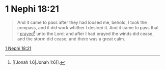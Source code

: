 # 1 Nephi 18:21

> And it came to pass after they had loosed me, behold, I took the compass, and it did work whither I desired it. And it came to pass that I <u>prayed</u>[^a] unto the Lord; and after I had prayed the winds did cease, and the storm did cease, and there was a great calm.

[1 Nephi 18:21](https://www.churchofjesuschrist.org/study/scriptures/bofm/1-ne/18?lang=eng&id=p21#p21)


[^a]: [[Jonah 1.6|Jonah 1:6]].  

